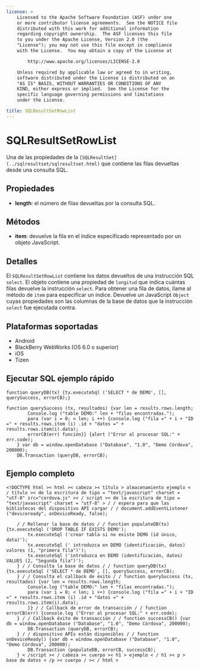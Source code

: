 ```yaml
---
license: >
    Licensed to the Apache Software Foundation (ASF) under one
    or more contributor license agreements.  See the NOTICE file
    distributed with this work for additional information
    regarding copyright ownership.  The ASF licenses this file
    to you under the Apache License, Version 2.0 (the
    "License"); you may not use this file except in compliance
    with the License.  You may obtain a copy of the License at

        http://www.apache.org/licenses/LICENSE-2.0

    Unless required by applicable law or agreed to in writing,
    software distributed under the License is distributed on an
    "AS IS" BASIS, WITHOUT WARRANTIES OR CONDITIONS OF ANY
    KIND, either express or implied.  See the License for the
    specific language governing permissions and limitations
    under the License.

title: SQLResultSetRowList
---
```


# SQLResultSetRowList

Una de las propiedades de la `[SQLResultSet](../sqlresultset/sqlresultset.html)` que contiene las filas devueltas desde una consulta SQL.

## Propiedades

*   **length**: el número de filas devueltas por la consulta SQL.

## Métodos

*   **item**: devuelve la fila en el índice especificado representado por un objeto JavaScript.

## Detalles

El `SQLResultSetRowList` contiene los datos devueltos de una instrucción SQL `select`. El objeto contiene una propiedad de `longitud` que indica cuántas filas devuelve la instrucción `select`. Para obtener una fila de datos, llame al método de `item` para especificar un índice. Devuelve un JavaScript `Object` cuyas propiedades son las columnas de la base de datos que la instrucción `select` fue ejecutada contra.

## Plataformas soportadas

*   Android
*   BlackBerry WebWorks (OS 6.0 o superior)
*   iOS
*   Tizen

## Ejecutar SQL ejemplo rápido

    function queryDB(tx) {tx.executeSql ('SELECT * de DEMO', [], querySuccess, errorCB);}
    
    function querySuccess (tx, resultados) {var len = results.rows.length;
            Console.log ("table DEMO:" len + "filas encontradas.");
            para (var i = 0; < len; i ++) {console.log ("fila =" + i + "ID =" + results.rows.item (i) .id + "datos =" + results.rows.item(i).data);
            errorCB(err) función}} {alert ("Error al procesar SQL:" + err.code);
        } var db = window.openDatabase ("Database", "1.0", "Demo Córdova", 200000);
        DB.Transaction (queryDB, errorCB);
    

## Ejemplo completo

    <!DOCTYPE html >< html >< cabeza >< título > almacenamiento ejemplo < / título >< de la escritura de tipo = "text/javascript" charset = "utf-8" src="cordova.js" >< / script >< de la escritura de tipo = "text/javascript" charset = "utf-8" > / / espera para que las bibliotecas del dispositivo API cargar / / document.addEventListener ("deviceready", onDeviceReady, false);
    
        / / Rellenar la base de datos / / function populateDB(tx) {tx.executeSql ('DROP TABLE IF EXISTS DEMO');
            tx.executeSql ('crear tabla si no existe DEMO (id único, data)');
            tx.executeSql (' introduzca en DEMO (identificación, datos) valores (1, "primera fila")');
            tx.executeSql ('introduzca en DEMO (identificación, datos) VALUES (2, "Segunda fila")');
        } / / Consulta la base de datos / / function queryDB(tx) {tx.executeSql ('SELECT * de DEMO', [], querySuccess, errorCB);
        } / / Consulta el callback de éxito / / function querySuccess (tx, resultados) {var len = results.rows.length;
            Console.log ("table DEMO:" len + "filas encontradas.");
            para (var i = 0; < len; i ++) {console.log ("fila =" + i + "ID =" + results.rows.item (i) .id + "datos =" + results.rows.item(i).data);
            }} / / Callback de error de transacción / / function errorCB(err) {console.log ("Error al procesar SQL:" + err.code);
        } / / Callback éxito de transacción / / function successCB() {var db = window.openDatabase ("Database", "1.0", "Demo Córdova", 200000);
            DB.Transaction (queryDB, errorCB);
        } / / dispositivo APIs están disponibles / / function onDeviceReady() {var db = window.openDatabase ("Database", "1.0", "Demo Córdova", 200000);
            DB.Transaction (populateDB, errorCB, successCB);
        } < /script >< / cabeza >< cuerpo >< h1 > ejemplo < / h1 >< p > base de datos < /p >< cuerpo / >< / html >